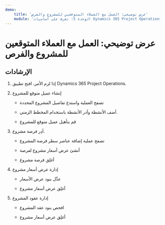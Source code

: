 ```yaml
---
demo:
    title: 'عرض توضيحي: العمل مع العملاء المتوقعين للمشروع والفرص'
    module: 'الوحدة 5: تعرف على أساسيات Dynamics 365 Project Operations'
---
```


# عرض توضيحي: العمل مع العملاء المتوقعين للمشروع والفرص

## الإرشادات

1. إذا لزم الأمر، افتح تطبيق Dynamics 365 Project Operations. 

2. إنشاء عميل متوقع للمشروع

	- تصفح العملية واستدع تفاصيل المشروع المحددة

	- أضف الأنشطة وأدر الأنشطة باستخدام المخطط الزمني. 

	- قم بتأهيل عميل متوقع للمشروع

3. أدِر فرصة مشروع.

	- تصفح عملية إضافة عناصر سطر فرصة المشروع

	- أنشئ عرض أسعار مشروع لفرصة

	- أغلِق فرصة مشروع

4. إدارة عرض أسعار مشروع

	- عدِّل بنود عرض الأسعار

	- أغلِق عرض أسعار مشروع

5. إدارة عقود المشروع

	- افحص بنود عقد المشروع

	- أغلِق عرض أسعار مشروع
